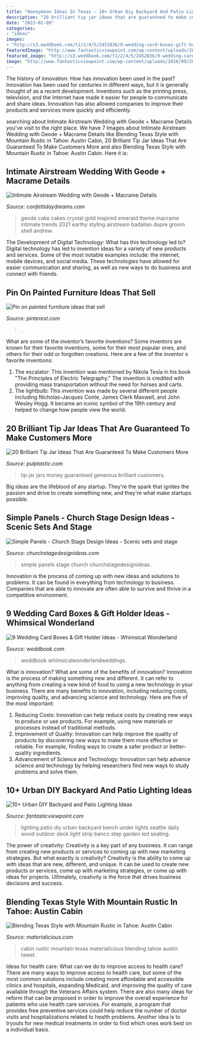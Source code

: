 ```yaml
---
title: "Honeymoon Ideas In Texas - 10+ Urban Diy Backyard And Patio Lighting Ideas"
description: "20 brilliant tip jar ideas that are guaranteed to make customers more"
date: "2023-01-09"
categories:
- "ideas"
images:
- "http://s3.weddbook.com/t1/2/4/5/2452836/9-wedding-card-boxes-gift-holder-ideas-whimsical-wonderland.jpg"
featuredImage: "http://www.fantasticviewpoint.com/wp-content/uploads/2016/09/2835929776_e5c101de2d_b-634x948.jpg"
featured_image: "http://s3.weddbook.com/t1/2/4/5/2452836/9-wedding-card-boxes-gift-holder-ideas-whimsical-wonderland.jpg"
image: "http://www.fantasticviewpoint.com/wp-content/uploads/2016/09/2835929776_e5c101de2d_b-634x948.jpg"
---
```



The history of innovation: How has innovation been used in the past?
Innovation has been used for centuries in different ways, but it is generally thought of as a recent development. Inventions such as the printing press, television, and the Internet have made it easier for people to communicate and share ideas. Innovation has also allowed companies to improve their products and services more quickly and efficiently.

	

		
searching about Intimate Airstream Wedding with Geode + Macrame Details you've visit to the right place. We have 7 Images about Intimate Airstream Wedding with Geode + Macrame Details like Blending Texas Style with Mountain Rustic in Tahoe: Austin Cabin, 20 Brilliant Tip Jar Ideas That Are Guaranteed To Make Customers More and also Blending Texas Style with Mountain Rustic in Tahoe: Austin Cabin. Here it is:
		
    
## Intimate Airstream Wedding With Geode + Macrame Details

<img loading=lazy src="https://confettidaydreams.com/wp-content/uploads/2019/04/Gold-Emerald-Geode-Wedding-Cake-3.jpg" onerror="this.onerror=null;this.src='https://tse4.mm.bing.net/th?id=OIP.bJKLcVFOS5toVBJ0r4HXdAHaLH&amp;pid=15.1';" alt="Intimate Airstream Wedding with Geode + Macrame Details">

_Source: confettidaydreams.com_

>geode cake cakes crystal gold inspired emerald theme macrame intimate trends 2021 earthy styling airstream badalian dupre groom shell andrew. 

	

The Development of Digital Technology: What has this technology led to?
Digital technology has led to invention ideas for a variety of new products and services. Some of the most notable examples include: the internet, mobile devices, and social media. These technologies have allowed for easier communication and sharing, as well as new ways to do business and connect with friends.

    
## Pin On Painted Furniture Ideas That Sell

<img loading=lazy src="https://i.pinimg.com/736x/e1/a2/0a/e1a20af94adb0ecbfd75980df0659ff3.jpg" onerror="this.onerror=null;this.src='https://tse1.mm.bing.net/th?id=OIP.vtRbfhJ_NqCtPaIdqOqdhQHaJ4&amp;pid=15.1';" alt="Pin on painted furniture ideas that sell">

_Source: pinterest.com_

>. 

	

What are some of the inventor’s favorite inventions?
Some inventors are known for their favorite inventions, some for their most popular ones, and others for their odd or forgotten creations. Here are a few of the inventor s favorite inventions:
1. The escalator: This invention was mentioned by Nikola Tesla in his book "The Principles of Electric Telegraphy." The invention is credited with providing mass transportation without the need for horses and carts.
2. The lightbulb: This invention was made by several different people including Nicholas-Jacques Conte, James Clerk Maxwell, and John Wesley Hogg. It became an iconic symbol of the 19th century and helped to change how people view the world.

    
## 20 Brilliant Tip Jar Ideas That Are Guaranteed To Make Customers More

<img loading=lazy src="https://i2.wp.com/pulptastic.com/wp-content/uploads/2014/07/these-tip-jars-will-definitely-get-money-21.jpg?resize=550%2C733" onerror="this.onerror=null;this.src='https://tse2.mm.bing.net/th?id=OIP.I7v0MfTiuPYWa6Odf9895AHaJ3&amp;pid=15.1';" alt="20 Brilliant Tip Jar Ideas That Are Guaranteed To Make Customers More">

_Source: pulptastic.com_

>tip jar jars money guaranteed generous brilliant customers. 

	

Big ideas are the lifeblood of any startup. They're the spark that ignites the passion and drive to create something new, and they're what make startups possible.

    
## Simple Panels - Church Stage Design Ideas - Scenic Sets And Stage

<img loading=lazy src="http://churchstagedesignideas.com/wp-content/uploads/2020/08/Simple-Panels-Stage-Design.jpg" onerror="this.onerror=null;this.src='https://tse4.mm.bing.net/th?id=OIP.QETSipeTbZlL-1BXZ7dNIgHaDt&amp;pid=15.1';" alt="Simple Panels - Church Stage Design Ideas - Scenic sets and stage">

_Source: churchstagedesignideas.com_

>simple panels stage church churchstagedesignideas. 

	

Innovation is the process of coming up with new ideas and solutions to problems. It can be found in everything from technology to business. Companies that are able to innovate are often able to survive and thrive in a competitive environment.

    
## 9 Wedding Card Boxes &amp; Gift Holder Ideas - Whimsical Wonderland

<img loading=lazy src="http://s3.weddbook.com/t1/2/4/5/2452836/9-wedding-card-boxes-gift-holder-ideas-whimsical-wonderland.jpg" onerror="this.onerror=null;this.src='https://tse4.mm.bing.net/th?id=OIP.enLdoo2jj5QbzHGMgE7d5QHaLH&amp;pid=15.1';" alt="9 Wedding Card Boxes &amp; Gift Holder Ideas - Whimsical Wonderland">

_Source: weddbook.com_

>weddbook whimsicalwonderlandweddings. 

	

What is innovation? What are some of the benefits of innovation?
Innovation is the process of making something new and different. It can refer to anything from creating a new kind of food to using a new technology in your business. There are many benefits to innovation, including reducing costs, improving quality, and advancing science and technology. Here are five of the most important: 
1. Reducing Costs: Innovation can help reduce costs by creating new ways to produce or use products. For example, using new materials or processes instead of traditional methods.
2. Improvement of Quality: Innovation can help improve the quality of products by discovering new ways to make them more effective or reliable. For example, finding ways to create a safer product or better-quality ingredients.
3. Advancement of Science and Technology: Innovation can help advance science and technology by helping researchers find new ways to study problems and solve them.

    
## 10+ Urban DIY Backyard And Patio Lighting Ideas

<img loading=lazy src="http://www.fantasticviewpoint.com/wp-content/uploads/2016/09/2835929776_e5c101de2d_b-634x948.jpg" onerror="this.onerror=null;this.src='https://tse2.mm.bing.net/th?id=OIP.iO0OUGeqeS2NBXdoobwE4gHaLE&amp;pid=15.1';" alt="10+ Urban DIY Backyard and Patio Lighting Ideas">

_Source: fantasticviewpoint.com_

>lighting patio diy urban backyard bench under lights seattle daily wood outdoor deck light strip banco step garden led seating. 

	

The power of creativity:
Creativity is a key part of any business. It can range from creating new products or services to coming up with new marketing strategies. But what exactly is creativity?
Creativity is the ability to come up with ideas that are new, different, and unique. It can be used to create new products or services, come up with marketing strategies, or come up with ideas for projects. Ultimately, creativity is the force that drives business decisions and success.

    
## Blending Texas Style With Mountain Rustic In Tahoe: Austin Cabin

<img loading=lazy src="http://static.materialicious.com/images/blending-texas-style-with-mountain-rustic-in-tahoe-austin-cabin-o.jpg" onerror="this.onerror=null;this.src='https://tse3.mm.bing.net/th?id=OIP.VrQoJ49prscOOOYezFCeDQHaLH&amp;pid=15.1';" alt="Blending Texas Style with Mountain Rustic in Tahoe: Austin Cabin">

_Source: materialicious.com_

>cabin rustic mountain texas materialicious blending tahoe austin tweet. 

	

Ideas for health care: What can we do to improve access to health care?
There are many ways to improve access to health care, but some of the most common solutions include creating more affordable and accessible clinics and hospitals, expanding Medicaid, and improving the quality of care available through the Veterans Affairs system. There are also many ideas for reform that can be proposed in order to improve the overall experience for patients who use health care services. For example, a program that provides free preventive services could help reduce the number of doctor visits and hospitalizations related to health problems. Another idea is to tryouts for new medical treatments in order to find which ones work best on a individual basis.

